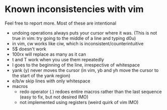 # Known inconsistencies with vim #

Feel free to report more. Most of these are intentional

- undoing operations always puts your cursor where it was.  (This is not true in vim: try going to the middle of a line and typing d0u)
- in vim, cw works like ciw, which is inconsistent/counterintuitive
- 5$ doesn't work
- 100rx will replace as many as it can
- t and T work when you use them repeatedly
- I goes to the beginning of the line, irrespective of whitespace
- yank (y) never moves the cursor (in vim, yb and yh move the cursor to the start of the yank region)
- e/b/w skip lines with only whitespace
- macros
  - redo operator (.) redoes entire macros rather than the last sequence (easy to fix, but not desired IMO)
  - not implemented using registers (weird quirk of vim IMO)

